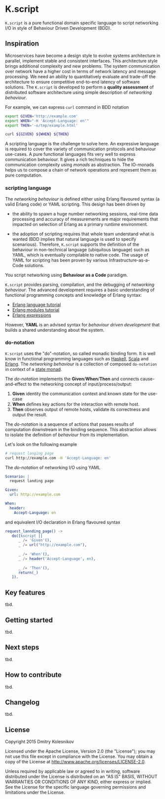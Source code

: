 # K.script

`K.script` is a pure functional domain specific language to script networking I/O in style of Behaviour Driven Development (BDD).

## Inspiration

Microservices have become a design style to evolve systems architecture in parallel, implement stable and consistent interfaces. This architecture style brings additional complexity and new problems. The system communication over network have a higher cost in terms of network latency and message processing. We need an ability to quantitatively evaluate and trade-off the architecture to ensure competitive end-to-end latency of software solutions. The `K.script` is developed to perform a **quality assessment** of distributed software architecture using simple description of *networking behaviour*.

For example, we can express `curl` command in BDD notation

```bash
export GIVEN='http://example.com'
export WHEN="-H 'Accept-Language: en'"
export THEN='-o/tmp/example.html'

curl ${GIVEN} ${WHEN} ${THEN} 
``` 


A scripting language is the challenge to solve here. An expressive language is required to cover the variety of communication protocols and behaviour use-cases. A pure functional languages fits very well to express communication behaviour. It gives a rich techniques to hide the communication complexity using *monads* as abstraction. The IO-monads helps us to compose a chain of network operations and represent them as pure computation.

 
### scripting language

The *networking behaviour* is defined either using Erlang flavoured syntax (a valid Erlang code) or YAML scripting. This design has been driven by

* the ability to spawn a huge number networking sessions, real-time data processing and accuracy of measurements are major requirements that impacted on selection of Erlang as a primary runtime environment.

* the adoption of scripting requires that whole team understand what is wanted (BDD implies that natural language is used to specify scenarious). Therefore, `K.script` supports the definition of the behaviour in non-technical language (ubiquitous language) such as YAML, which is eventually compilable to native code. The usage of YAML for scripting has been proven by various Infrastructure-as-a-Code solutions.  


You script networking using **Behaviour as a Code** paradigm.


`K.script` provides parsing, compilation, and the debugging of *networking behaviour*. The advanced development requires a basic understanding of functional programming concepts and knowledge of Erlang syntax:

* [Erlang language tutorial](http://learnyousomeerlang.com/starting-out-for-real)
* [Erlang modules tutorial](http://learnyousomeerlang.com/modules#what-are-modules)
* [Erlang expressions](http://erlang.org/doc/reference_manual/expressions.html)

However, **YAML** is an advised syntax for *behaviour driven development* that builds a shared understanding about the system. 

### do-notation

`K.script` uses the "do"-notation, so called monadic binding form. It is well know in functional programming languages such as [Haskell](https://en.wikibooks.org/wiki/Haskell/do_notation), [Scala](http://docs.scala-lang.org/tutorials/tour/sequence-comprehensions.html) and [Erlang](https://github.com/fogfish/datum/blob/master/doc/monad.md). The *networking behaviour* is a collection of composed `do-notation` in context of a [state monad](https://acm.wustl.edu/functional/state-monad.php).

The *do-notation* implements the **Given**/**When**/**Then** and connects cause-and-effect to the networking concept of input/process/output:

1. **Given** identity the communication context and known state for the use-case
2. **When** defines key actions for the interaction with remote host.
3. **Then** observes output of remote hosts, validate its correctness and output the result.

The *do-notation* is a sequence of actions that passes results of computation downstream in the binding sequence. This abstraction allows to isolate the definition of *behaviour* from its implementation.

Let's look on the following example

```bash
# request langing page
curl http://example.com -H 'Accept-Language: en'
```

The *do-notation* of networking I/O using YAML

```yaml
Scenario: |
  request landing page

Given:
  url: http://example.com

When:
  header:
    Accept-Language: en
```

and equivalent I/O declaration in Erlang flavoured syntax

```erlang
request_lannding_page() ->
   do([kscript ||
      _ /= 'Given'(),
      _ /= url("http://example.com"),
      
      _ /= 'When'(),
      _ /= header('Accept-Language', en),
      
      _ /= 'Then'(),
      return(_)
   ]).
```


## Key features

tbd.

## Getting started

tbd.

## Next steps

tbd.

## How to contribute

tbd.

## Changelog

tbd.

## License

Copyright 2015 Dmitry Kolesnikov

Licensed under the Apache License, Version 2.0 (the "License"); you may not use this file except in compliance with the License. You may obtain a copy of the License at http://www.apache.org/licenses/LICENSE-2.0.

Unless required by applicable law or agreed to in writing, software distributed under the License is distributed on an "AS IS" BASIS, WITHOUT WARRANTIES OR CONDITIONS OF ANY KIND, either express or implied. See the License for the specific language governing permissions and limitations under the License.
